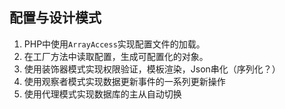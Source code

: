## 配置与设计模式

1. PHP中使用`ArrayAccess`实现配置文件的加载。
2. 在工厂方法中读取配置，生成可配置化的对象。
3. 使用装饰器模式实现权限验证，模板渲染，Json串化（序列化？）
4. 使用观察者模式实现数据更新事件的一系列更新操作
5. 使用代理模式实现数据库的主从自动切换